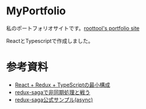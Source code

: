 # MyPortfolio
私のポートフォリオサイトです。[roottool's portfolio site](https://roottool.netlify.com)

ReactとTypescriptで作成しました。

# 参考資料
- [React + Redux + TypeScriptの最小構成](https://qiita.com/uryyyyyyy/items/3ad88cf9ca9393335f8c)
- [redux-sagaで非同期処理と戦う](https://qiita.com/kuy/items/716affc808ebb3e1e8ac)
- [redux-saga公式サンプル(async)](https://github.com/redux-saga/redux-saga/tree/master/examples/async)
